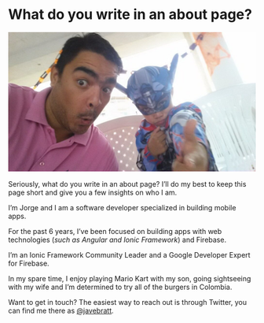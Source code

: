 # What do you write in an about page?

![Jorge and Emmanuel](https://github.com/javebratt/javebratt/blob/master/assets/jorge.jpg)

Seriously, what do you write in an about page? I’ll do my best to keep this page
short and give you a few insights on who I am.

I’m Jorge and I am a software developer specialized in building mobile apps.

For the past 6 years, I’ve been focused on building apps with web technologies
(_such as Angular and Ionic Framework_) and Firebase.

I’m an Ionic Framework Community Leader and a Google Developer Expert for
Firebase.

In my spare time, I enjoy playing Mario Kart with my son, going sightseeing with
my wife and I’m determined to try all of the burgers in Colombia.

Want to get in touch? The easiest way to reach out is through Twitter, you can
find me there as [@javebratt](https://twitter.com/javebratt).
